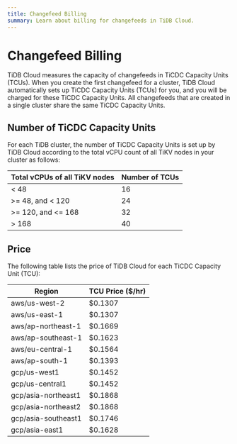 ```yaml
---
title: Changefeed Billing
summary: Learn about billing for changefeeds in TiDB Cloud.
---
```


# Changefeed Billing

TiDB Cloud measures the capacity of changefeeds in TiCDC Capacity Units (TCUs). When you create the first changefeed for a cluster, TiDB Cloud automatically sets up TiCDC Capacity Units (TCUs) for you, and you will be charged for these TiCDC Capacity Units. All changefeeds that are created in a single cluster share the same TiCDC Capacity Units. 

## Number of TiCDC Capacity Units

For each TiDB cluster, the number of TiCDC Capacity Units is set up by TiDB Cloud according to the total vCPU count of all TiKV nodes in your cluster as follows:

| Total vCPUs of all TiKV nodes | Number of TCUs |
|------------------------------|----------------|
| < 48                         | 16             |
| >= 48, and < 120             | 24             |
| >= 120, and <= 168           | 32             |
| > 168                        | 40             |

## Price

The following table lists the price of TiDB Cloud for each TiCDC Capacity Unit (TCU):

| Region              | TCU Price ($/hr) |
|---------------------|------------------|
| aws/us-west-2       |          $0.1307 |
| aws/us-east-1       |          $0.1307 |
| aws/ap-northeast-1  |          $0.1669 |
| aws/ap-southeast-1  |          $0.1623 |
| aws/eu-central-1    |          $0.1564 |
| aws/ap-south-1      |          $0.1393 |
| gcp/us-west1        |          $0.1452 |
| gcp/us-central1     |          $0.1452 |
| gcp/asia-northeast1 |          $0.1868 |
| gcp/asia-northeast2 |          $0.1868 |
| gcp/asia-southeast1 |          $0.1746 |
| gcp/asia-east1      |          $0.1628 |
